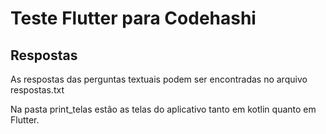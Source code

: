 # Teste Flutter para Codehashi

 
## Respostas

As respostas das perguntas textuais podem ser encontradas no arquivo respostas.txt

Na pasta print_telas estão as telas do aplicativo tanto em kotlin quanto em Flutter.
